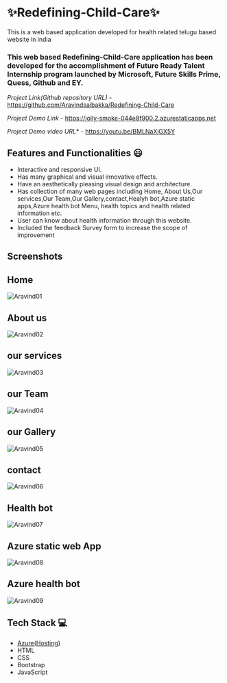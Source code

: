 # ✨Redefining-Child-Care✨

This is a web based application developed for health related telugu based website in india

### This web based Redefining-Child-Care application has been developed for the accomplishment of Future Ready Talent Internship program launched by Microsoft, Future Skills Prime, Quess, Github and EY.

  *Project Link(Github repository URL)* - https://github.com/Aravindsaibakka/Redefining-Child-Care

  *Project Demo Link* - https://jolly-smoke-044e8f900.2.azurestaticapps.net

  *Project Demo video URL** - https://youtu.be/BMLNaXjGX5Y

## Features and Functionalities 😃

- Interactive and responsive UI.
- Has many graphical and visual innovative effects.
- Have an aesthetically pleasing visual design and architecture.
- Has collection of many web pages including Home, About Us,Our services,Our Team,Our Gallery,contact,Healyh bot,Azure static apps,Azure health bot Menu, health topics and health related information etc.
- User can know about health information through this website.
- Included the feedback Survey form to increase the scope of improvement 

## Screenshots ##
  
## Home
![Aravind01](https://user-images.githubusercontent.com/117900459/208377962-30b0d128-bbc0-4cd0-8681-43c17542bbfa.png)


## About us
![Aravind02](https://user-images.githubusercontent.com/117900459/208378040-e94b2594-f462-4033-936b-aebebfe73e2a.png)


## our services
![Aravind03](https://user-images.githubusercontent.com/117900459/208378105-8d93c9f2-29d0-4de8-b621-e6f4c268a983.png)


## our Team
![Aravind04](https://user-images.githubusercontent.com/117900459/208378385-588dc082-b96e-4a05-8b91-ce347eefb7e8.png)


## our Gallery
![Aravind05](https://user-images.githubusercontent.com/117900459/208378508-fbd73771-2e6c-4637-9f05-8be560d9ea0b.png)


## contact
![Aravind06](https://user-images.githubusercontent.com/117900459/208378608-8e756e11-5fe3-47b0-89a4-5f6a6c353edd.png)


## Health bot
![Aravind07](https://user-images.githubusercontent.com/117900459/208378729-66cb980e-956b-4118-b6c8-c007685dbacc.png)


## Azure static web App
![Aravind08](https://user-images.githubusercontent.com/117900459/208378793-b43339b8-3bbc-4456-959e-b7e8421b396e.png)


## Azure health bot
![Aravind09](https://user-images.githubusercontent.com/117900459/208378870-7bfef7bf-093c-423a-9eaa-e0c62cbe7981.png)



## Tech Stack 💻

- [Azure(Hosting)](https://azure.microsoft.com/en-in/features/azure-portal/)
- HTML
- CSS
- Bootstrap
- JavaScript
